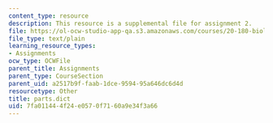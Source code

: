 ```yaml
---
content_type: resource
description: This resource is a supplemental file for assignment 2.
file: https://ol-ocw-studio-app-qa.s3.amazonaws.com/courses/20-180-biological-engineering-programming-spring-2006/7fa011444f24e0570f7160a9e34f3a66_parts.dict
file_type: text/plain
learning_resource_types:
- Assignments
ocw_type: OCWFile
parent_title: Assignments
parent_type: CourseSection
parent_uid: a2517b9f-faab-1dce-9594-95a646dc6d4d
resourcetype: Other
title: parts.dict
uid: 7fa01144-4f24-e057-0f71-60a9e34f3a66
---
```

